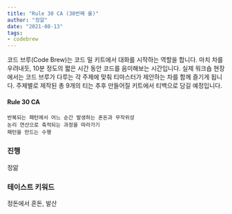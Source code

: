 ```yaml
---
title: "Rule 30 CA (30번째 룰)"
author: "정앎"
date: "2021-08-13"
tags:
- codebrew
---
```


코드 브루(Code Brew)는 코드 밀 키트에서 대화를 시작하는 역할을 합니다. 
마치 차를 우려내듯, 10분 정도의 짧은 시간 동안 코드를 음미해보는 시간입니다. 
실제 워크숍 현장에서는 코드 브루가 다루는 각 주제에 맞춰 티마스터가 제안하는 차를 함께 즐기게 됩니다. 
주제별로 제작된 총 9개의 티는 추후 만들어질 키트에서 티백으로 담길 예정입니다. 

#### Rule 30 CA

    반복되는 패턴에서 어느 순간 발생하는 혼돈과 무작위성 
    논리 연산으로 축적되는 과정을 따라가기 
    패턴을 만드는 수행 

### 진행 
정앎

### 테이스트 키워드  
정돈에서 혼돈, 발산

